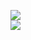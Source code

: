 [![](https://img.shields.io/badge/Made%20With-Github%20Spray-lightgrey.svg?style=for-the-badge&logo=github)](https://github.com/Annihil/github-spray#13292)  
[![](https://i.imgur.com/2DrTn0Z.gif)](https://github.com/Annihil/github-spray)